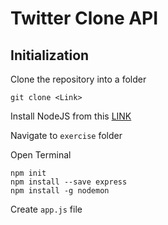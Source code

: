 # Twitter Clone API

## Initialization

Clone the repository into a folder

    git clone <Link>

Install NodeJS from this [LINK](https://nodejs.org/en/)

Navigate to `exercise` folder

Open Terminal

    npm init
    npm install --save express
    npm install -g nodemon

Create `app.js` file    





